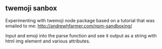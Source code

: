 twemoji sanbox
---

Experimenting with twemoji node package based on a tutorial that was emailed to me: http://andrewhfarmer.com/npm-sandboxing/

Input and emoji into the parse function and see it output as a string with html img element and various attributes.